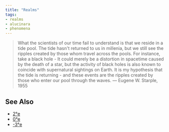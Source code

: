 ```yaml
---
title: "Realms"
tags:
- realms
- alucinara
- phenomena
---
```


> What the scientists of our time fail to understand is that we reside in a tide pool. The tide hasn't returned to us in millenia, but we still see the ripples created by those whom travel across the pools. For instance, take a black hole - It could merely be a distortion in spacetime caused by the death of a star, but the activity of black holes is also known to coincide with supernatural sightings on Earth. It is my hypothesis that the tide is returning - and these events are the ripples created by those who enter our pool through the waves. ― Eugene W. Starple, 1955 

## See Also
- [2°e](locations/2nd-realm/2nd-realm.md)
- [0°e](locations/0th-realm.md)
- [-3°e](locations/-3rd-realm.md)